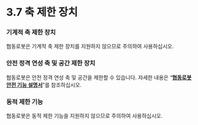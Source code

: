 # 3.7 축 제한 장치

### 기계적 축 제한 장치

협동로봇은 기계적 축 제한 장치를 지원하지 않으므로 주의하여 사용하십시오.



### 안전 정격 연성 축 및 공간 제한 장치

협동로봇은 안전 정격 연성 축 및 공간을 제한할 수 있습니다. 자세한 내용은 “[**협동로봇 안전 기능 설명서**](https://hyundai-robotics.gitbook.io/cobot-safety-function/)”를 참조하십시오.



### 동적 제한 기능

협동로봇은 동적 제한 기능을 지원하지 않으므로 주의하여 사용하십시오.



